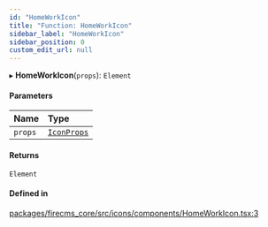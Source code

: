 ```yaml
---
id: "HomeWorkIcon"
title: "Function: HomeWorkIcon"
sidebar_label: "HomeWorkIcon"
sidebar_position: 0
custom_edit_url: null
---
```


▸ **HomeWorkIcon**(`props`): `Element`

#### Parameters

| Name | Type |
| :------ | :------ |
| `props` | [`IconProps`](../types/IconProps.md) |

#### Returns

`Element`

#### Defined in

[packages/firecms_core/src/icons/components/HomeWorkIcon.tsx:3](https://github.com/FireCMSco/firecms/blob/d45f3739/packages/firecms_core/src/icons/components/HomeWorkIcon.tsx#L3)
